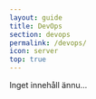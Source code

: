 ```yaml
---
layout: guide
title: DevOps
section: devops
permalink: /devops/
icon: server
top: true
---
```


Inget innehåll ännu...
